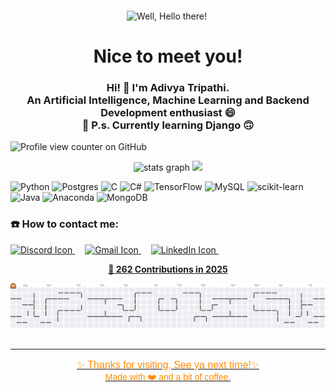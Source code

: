 <p align="center">
  <img src="assets/Gif2.gif" alt="Well, Hello there!" width="1200" />
  <img height="20" />
</p>
<h1 align="center">Nice to meet you!</h1>
<h3 align="center"><b>Hi! 👋 I'm Adivya Tripathi.</b><br> An <b>Artificial Intelligence</b>, <b>Machine Learning</b> and <b>Backend Development</b> enthusiast 😄<br/>
🌱 P.s. Currently learning Django 🙃</h3>

![Profile view counter on GitHub](https://komarev.com/ghpvc/?username=UnitivePluto1)
<div align="center" >
  <img src="https://github-readme-stats.vercel.app/api?username=UnitivePluto1&hide_title=false&hide_rank=false&show_icons=true&include_all_commits=true&count_private=true&disable_animations=false&theme=synthwave&locale=en&hide_border=false&cache_bust=1" height="150" alt="stats graph"  />
  <img height="150" src="https://i.pinimg.com/736x/33/aa/de/33aade5720bba354fbf841a9b780709a.jpg"  />
</div>


![Python](https://img.shields.io/badge/python-3670A0?style=flat&logo=python&logoColor=ffdd54) 
![Postgres](https://img.shields.io/badge/postgres-%23316192.svg?style=flat&logo=postgresql&logoColor=white) 
![C](https://img.shields.io/badge/c-%2300599C.svg?style=flat&logo=c&logoColor=white) 
![C#](https://img.shields.io/badge/c%23-%23239120.svg?style=flat&logo=csharp&logoColor=white) 
![TensorFlow](https://img.shields.io/badge/TensorFlow-%23FF6F00.svg?style=flat&logo=TensorFlow&logoColor=white) 
![MySQL](https://img.shields.io/badge/mysql-4479A1.svg?style=flat&logo=mysql&logoColor=white) 
![scikit-learn](https://img.shields.io/badge/scikit--learn-%23F7931E.svg?style=flat&logo=scikit-learn&logoColor=white) 
![Java](https://img.shields.io/badge/java-%23ED8B00.svg?style=flat&logo=openjdk&logoColor=white) 
![Anaconda](https://img.shields.io/badge/Anaconda-%2344A833.svg?style=flat&logo=anaconda&logoColor=white) 
![MongoDB](https://img.shields.io/badge/MongoDB-%234ea94b.svg?style=flat&logo=mongodb&logoColor=white)


<div align="left">
  <h3 align="left">☎️ How to contact me:</h3>
  <a href="https://discord.com/users/unitivepluto659" target="_blank">
   <img src="https://cdn-icons-png.flaticon.com/512/5968/5968756.png" height="30" alt="Discord Icon" />
  </a>
  <img width="12" />
  <a href="mailto:adivyatripathi93@gmail.com" target="_blank">
    <img src="https://cdn-icons-png.flaticon.com/512/732/732200.png" height="30" alt="Gmail Icon" />
  </a>
  <img width="12" />
  <a href="https://www.linkedin.com/in/adivya-tripathi-6419b628a/" target="_blank">
  <img src="https://cdn-icons-png.flaticon.com/512/174/174857.png" height="30" alt="LinkedIn Icon" />
    <img width="12" />
</div>
<p align="center">
  <strong>🐍 262 Contributions in 2025</strong>
</p>
<picture>
  <source media="(prefers-color-scheme: dark)" srcset="https://raw.githubusercontent.com/UnitivePluto1/UnitivePluto1/output/pacman-contribution-graph-dark.svg">
  <source media="(prefers-color-scheme: light)" srcset="https://raw.githubusercontent.com/UnitivePluto1/UnitivePluto1/output/pacman-contribution-graph.svg">
  <img alt="pacman contribution graph" src="https://raw.githubusercontent.com/UnitivePluto1/UnitivePluto1/output/pacman-contribution-graph.svg">
</picture>

###

<hr />

<p align="center" style="color:#ff8c00; font-family: 'Orbitron', sans-serif; font-size: 16px;">
  ✨ Thanks for visiting, See ya next time!✨<br/>
  <span style="font-size:14px;">Made with ❤️ and a bit of coffee.</span>
</p>
